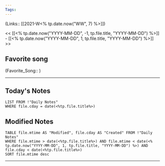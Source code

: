 ```yaml
---
Tags:
---
```

(Links:: [[2021-W<% tp.date.now("WW", 7) %>]])

<< [[<% tp.date.now("YYYY-MM-DD", -1, tp.file.title, "YYYY-MM-DD") %>]] - [[<% tp.date.now("YYYY-MM-DD", 1, tp.file.title, "YYYY-MM-DD") %>]] >>
## Favorite song
(Favorite_Song:: )

___
## Today's Notes
```dataview
LIST FROM !"Daily Notes"
WHERE file.cday = date(<%tp.file.title%>)
```
## Modified Notes
```dataview
TABLE file.mtime AS "Modified", file.cday AS "Created" FROM !"Daily Notes" 
WHERE file.mtime > date(<%tp.file.title%>) AND file.mtime < date(<% tp.date.now("YYYY-MM-DD", 1, tp.file.title, "YYYY-MM-DD") %>) AND file.cday < date(<%tp.file.title%>)
SORT file.mtime desc
```
___
